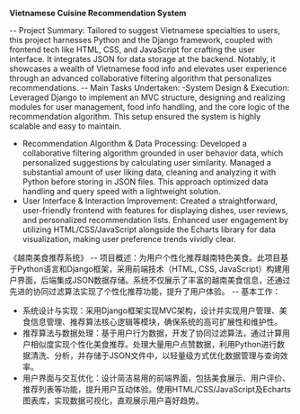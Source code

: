 **Vietnamese Cuisine Recommendation System**

-- Project Summary: Tailored to suggest Vietnamese specialties to users, this project harnesses Python and the Django framework, coupled with frontend tech like HTML, CSS, and JavaScript for crafting the user interface. It integrates JSON for data storage at the backend. Notably, it showcases a wealth of Vietnamese food info and elevates user experience through an advanced collaborative filtering algorithm that personalizes recommendations.
-- Main Tasks Undertaken:
-System Design & Execution: Leveraged Django to implement an MVC structure, designing and realizing modules for user management, food info handling, and the core logic of the recommendation algorithm. This setup ensured the system is highly scalable and easy to maintain.
- Recommendation Algorithm & Data Processing: Developed a collaborative filtering algorithm grounded in user behavior data, which personalized suggestions by calculating user similarity. Managed a substantial amount of user liking data, cleaning and analyzing it with Python before storing in JSON files. This approach optimized data handling and query speed with a lightweight solution.
- User Interface & Interaction Improvement: Created a straightforward, user-friendly frontend with features for displaying dishes, user reviews, and personalized recommendation lists. Enhanced user engagement by utilizing HTML/CSS/JavaScript alongside the Echarts library for data visualization, making user preference trends vividly clear.

《越南美食推荐系统》
-- 项目概述：为用户个性化推荐越南特色美食。此项目基于Python语言和Django框架，采用前端技术（HTML, CSS, JavaScript）构建用户界面，后端集成JSON数据存储。系统不仅展示了丰富的越南美食信息，还通过先进的协同过滤算法实现了个性化推荐功能，提升了用户体验。
-- 基本工作：
- 系统设计与实现：采用Django框架实现MVC架构，设计并实现用户管理、美食信息管理、推荐算法核心逻辑等模块，确保系统的高可扩展性和维护性。
-	推荐算法与数据处理：基于用户行为数据，开发了协同过滤算法，通过计算用户相似度实现个性化美食推荐。处理大量用户点赞数据，利用Python进行数据清洗、分析，并存储于JSON文件中，以轻量级方式优化数据管理与查询效率。
-	用户界面与交互优化：设计简洁易用的前端界面，包括美食展示、用户评价、推荐列表等功能，提升用户互动体验。使用HTML/CSS/JavaScript及Echarts图表库，实现数据可视化，直观展示用户喜好趋势。

